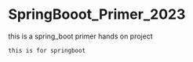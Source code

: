 # SpringBooot_Primer_2023
this is a spring_boot primer hands on project

```
this is for springboot
```
